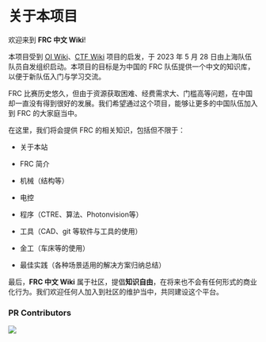 # 关于本项目

欢迎来到 **FRC 中文 Wiki**!

本项目受到 [OI Wiki](https://oi-wiki.org)、[CTF Wiki](https://ctf-wiki.org) 项目的启发，于 2023 年 5 月 28 日由上海队伍队员自发组织启动。本项目的目标是为中国的 FRC 队伍提供一个中文的知识库，以便于新队伍入门与学习交流。

FRC 比赛历史悠久，但由于资源获取困难、经费需求大、门槛高等问题，在中国却一直没有得到很好的发展。我们希望通过这个项目，能够让更多的中国队伍加入到 FRC 的大家庭当中。

在这里，我们将会提供 FRC 的相关知识，包括但不限于：

- 关于本站 
  
- FRC 简介 
  
- 机械（结构等） 
  
- 电控 
  
- 程序（CTRE、算法、Photonvision等） 
  
- 工具（CAD、git 等软件与工具的使用） 
  
- 金工（车床等的使用） 
  
- 最佳实践（各种场景适用的解决方案归纳总结）

最后，**FRC 中文 Wiki** 属于社区，提倡**知识自由**，在将来也不会有任何形式的商业化行为。我们欢迎任何人加入到社区的维护当中，共同建设这个平台。


### PR Contributors

<a href="https://github.com/FRC-China/FRC-Wiki/graphs/contributors">
  <img src="https://contrib.rocks/image?repo=FRC-China/FRC-Wiki" />
</a>